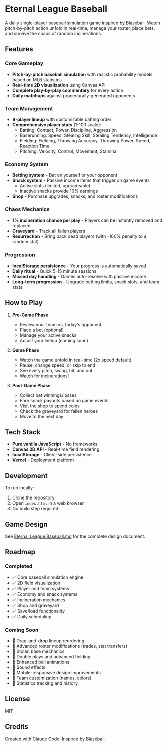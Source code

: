 # Eternal League Baseball

A daily single-player baseball simulation game inspired by Blaseball. Watch pitch-by-pitch action unfold in real-time, manage your roster, place bets, and survive the chaos of random incinerations.

## Features

### Core Gameplay
- **Pitch-by-pitch baseball simulation** with realistic probability models based on MLB statistics
- **Real-time 2D visualization** using Canvas API
- **Complete play-by-play commentary** for every action
- **Daily matchups** against procedurally-generated opponents

### Team Management
- **9-player lineup** with customizable batting order
- **Comprehensive player stats** (1-100 scale):
  - Batting: Contact, Power, Discipline, Aggression
  - Baserunning: Speed, Stealing Skill, Stealing Tendency, Intelligence
  - Fielding: Fielding, Throwing Accuracy, Throwing Power, Speed, Reaction Time
  - Pitching: Velocity, Control, Movement, Stamina

### Economy System
- **Betting system** - Bet on yourself or your opponent
- **Snack system** - Passive income items that trigger on game events
  - Active slots (limited, upgradeable)
  - Inactive snacks provide 10% earnings
- **Shop** - Purchase upgrades, snacks, and roster modifications

### Chaos Mechanics
- **1% incineration chance per play** - Players can be instantly removed and replaced
- **Graveyard** - Track all fallen players
- **Resurrection** - Bring back dead players (with -100% penalty to a random stat)

### Progression
- **localStorage persistence** - Your progress is automatically saved
- **Daily ritual** - Quick 5-15 minute sessions
- **Missed day handling** - Games auto-resolve with passive income
- **Long-term progression** - Upgrade betting limits, snack slots, and team stats

## How to Play

1. **Pre-Game Phase**
   - Review your team vs. today's opponent
   - Place a bet (optional)
   - Manage your active snacks
   - Adjust your lineup (coming soon)

2. **Game Phase**
   - Watch the game unfold in real-time (2x speed default)
   - Pause, change speed, or skip to end
   - See every pitch, swing, hit, and out
   - Watch for incinerations!

3. **Post-Game Phase**
   - Collect bet winnings/losses
   - Earn snack payouts based on game events
   - Visit the shop to spend coins
   - Check the graveyard for fallen heroes
   - Move to the next day

## Tech Stack

- **Pure vanilla JavaScript** - No frameworks
- **Canvas 2D API** - Real-time field rendering
- **localStorage** - Client-side persistence
- **Vercel** - Deployment platform

## Development

To run locally:

1. Clone the repository
2. Open `index.html` in a web browser
3. No build step required!

## Game Design

See [Eternal League Baseball.md](./Eternal%20League%20Baseball.md) for the complete design document.

## Roadmap

### Completed
- ✅ Core baseball simulation engine
- ✅ 2D field visualization
- ✅ Player and team systems
- ✅ Economy and snack systems
- ✅ Incineration mechanics
- ✅ Shop and graveyard
- ✅ Save/load functionality
- ✅ Daily scheduling

### Coming Soon
- 🔄 Drag-and-drop lineup reordering
- 🔄 Advanced roster modifications (trades, stat transfers)
- 🔄 Stolen base mechanics
- 🔄 Double plays and advanced fielding
- 🔄 Enhanced ball animations
- 🔄 Sound effects
- 🔄 Mobile-responsive design improvements
- 🔄 Team customization (names, colors)
- 🔄 Statistics tracking and history

## License

MIT

## Credits

Created with Claude Code. Inspired by Blaseball.
